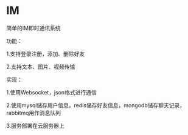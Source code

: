 # IM
简单的IM即时通讯系统

功能：

1.支持登录注册，添加、删除好友

2.支持文本、图片、视频传输


实现：

1.使用Websocket，json格式进行通信

2.使用mysql储存用户信息，redis储存好友信息，mongodb储存聊天记录，rabbitmq用作消息队列

3.服务部署在云服务器上
